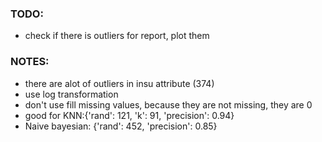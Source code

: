 ### TODO:
-  check if there is outliers for report, plot them
### NOTES:
- there are alot of outliers in insu attribute (374)
- use log transformation
- don't use fill missing values, because they are not missing, they are 0
- good for KNN:{'rand': 121, 'k': 91, 'precision': 0.94} 
- Naive bayesian: {'rand': 452, 'precision': 0.85}


